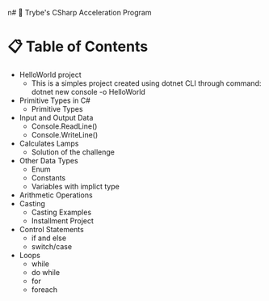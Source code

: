 n# :rocket: Trybe's CSharp Acceleration Program

# :clipboard: Table of Contents

* HelloWorld project
  * This is a simples project created using dotnet CLI through command: dotnet new console -o HelloWorld
* Primitive Types in C#
    * Primitive Types
* Input and Output Data
    * Console.ReadLine()
    * Console.WriteLine()
* Calculates Lamps
    * Solution of the challenge
* Other Data Types
    * Enum
    * Constants
    * Variables with implict type
* Arithmetic Operations
* Casting
    * Casting Examples
    * Installment Project
*  Control Statements
    * if and else
    * switch/case
* Loops
    * while
    * do while
    * for
    * foreach